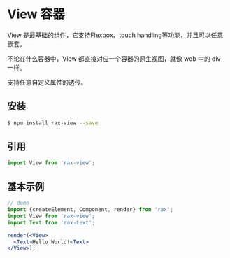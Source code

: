 # View 容器

View 是最基础的组件，它支持Flexbox、touch handling等功能，并且可以任意嵌套。  

不论在什么容器中，View 都直接对应一个容器的原生视图，就像 web 中的 div 一样。  

支持任意自定义属性的透传。

## 安装

```bash
$ npm install rax-view --save
```

## 引用

```jsx
import View from 'rax-view';
```

## 基本示例

```jsx
// demo
import {createElement, Component, render} from 'rax';
import View from 'rax-view';
import Text from 'rax-text';

render(<View>
  <Text>Hello World!<Text>
</View>);
```